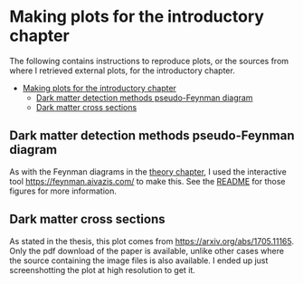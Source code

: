 # Making plots for the introductory chapter

The following contains instructions to reproduce plots, or the sources from where I retrieved external plots, for the introductory chapter.

- [Making plots for the introductory chapter](#making-plots-for-the-introductory-chapter)
  - [Dark matter detection methods pseudo-Feynman diagram](#dark-matter-detection-methods-pseudo-feynman-diagram)
  - [Dark matter cross sections](#dark-matter-cross-sections)

## Dark matter detection methods pseudo-Feynman diagram

As with the Feynman diagrams in the [theory chapter](../../theory/figures/), I used the interactive tool <https://feynman.aivazis.com/> to make this. See the [README](../../theory/figures/README.md#feynman-diagrams) for those figures for more information.

## Dark matter cross sections

As stated in the thesis, this plot comes from <https://arxiv.org/abs/1705.11165>. Only the pdf download of the paper is available, unlike other cases where the source containing the image files is also available. I ended up just screenshotting the plot at high resolution to get it.
